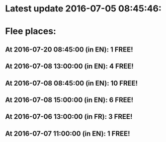 # Latest update 2016-07-05 08:45:46:
# Flee places:
## At 2016-07-20 08:45:00 (in EN): 1 FREE!
## At 2016-07-08 13:00:00 (in EN): 4 FREE!
## At 2016-07-08 08:45:00 (in EN): 10 FREE!
## At 2016-07-08 15:00:00 (in EN): 6 FREE!
## At 2016-07-06 13:00:00 (in FR): 3 FREE!
## At 2016-07-07 11:00:00 (in EN): 1 FREE!

